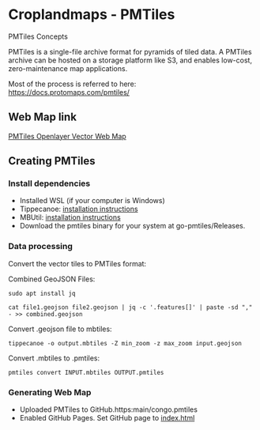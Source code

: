 # Croplandmaps - PMTiles

PMTiles Concepts

PMTiles is a single-file archive format for pyramids of tiled data. A PMTiles archive can be hosted on a storage platform like S3, and enables low-cost, zero-maintenance map applications.

Most of the process is referred to here: https://docs.protomaps.com/pmtiles/

## Web Map link

[PMTiles Openlayer Vector Web Map](https://grace-du.github.io/crop-land-maps/)

## Creating PMTiles


### Install dependencies

- Installed WSL (if your computer is Windows)
- Tippecanoe: [installation instructions](https://github.com/mapbox/tippecanoe#installation)
- MBUtil: [installation instructions](https://github.com/mapbox/mbutil#installation)
- Download the pmtiles binary for your system at go-pmtiles/Releases.

### Data processing
Convert the vector tiles to PMTiles format:

Combined GeoJSON Files:
```
sudo apt install jq
```
```
cat file1.geojson file2.geojson | jq -c '.features[]' | paste -sd "," - >> combined.geojson
```

Convert .geojson file to mbtiles:
```
tippecanoe -o output.mbtiles -Z min_zoom -z max_zoom input.geojson
```

Convert .mbtiles to .pmtiles:
```
pmtiles convert INPUT.mbtiles OUTPUT.pmtiles
```


### Generating Web Map

- Uploaded PMTiles to GitHub.https:main/congo.pmtiles
- Enabled GitHub Pages. Set GitHub page to [index.html](https://github.com/grace-du/crop-land-maps/blob/main/index.html)
